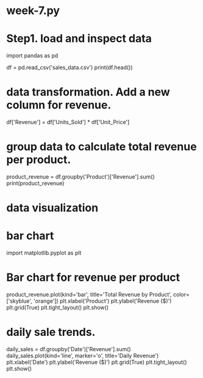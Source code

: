 # week-7.py
# Step1. load and inspect data

import pandas as pd

df = pd.read_csv('sales_data.csv')
print(df.head())

# data transformation. Add a new column for revenue.

df['Revenue'] = df['Units_Sold'] * df['Unit_Price']

# group data to calculate total revenue per product.

product_revenue = df.groupby('Product')['Revenue'].sum()
print(product_revenue)

# data visualization 

# bar chart

import matplotlib.pyplot as plt

# Bar chart for revenue per product
product_revenue.plot(kind='bar', title='Total Revenue by Product', color=['skyblue', 'orange'])
plt.xlabel('Product')
plt.ylabel('Revenue ($)')
plt.grid(True)
plt.tight_layout()
plt.show()

# daily sale trends.

daily_sales = df.groupby('Date')['Revenue'].sum()
daily_sales.plot(kind='line', marker='o', title='Daily Revenue')
plt.xlabel('Date')
plt.ylabel('Revenue ($)')
plt.grid(True)
plt.tight_layout()
plt.show()
